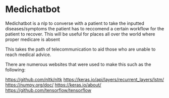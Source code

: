 # Medichatbot
Medichatbot is a nlp to converse with a patient to take the inputted diseases/symptoms the patient has to reccomend a certain workflow for the patient to recover. This will be useful for places all over the world where proper medicare is absent

This takes the path of telecommunication to aid those who are unable to reach medical advice.

There are numerous websites that were used to make this such as the following:

https://github.com/nltk/nltk
https://keras.io/api/layers/recurrent_layers/lstm/
https://numpy.org/doc/
https://keras.io/about/
https://github.com/tensorflow/tensorflow
